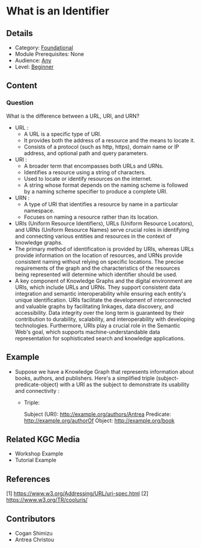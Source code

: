 # What is an Identifier
## Details
* Category: [Foundational](../categories/Foundational.md)
* Module Prerequisites: None
* Audience: [Any](../audiences/Any.md)
* Level: [Beginner](../levels/Beginner.md)

## Content

### Question

What is the difference between a URL, URI, and URN?
* URL :
  * A URL is a specific type of URI.
  * It provides both the address of a resource and the means to locate it.
  * Consists of a protocol (such as http, https), domain name or IP address, and optional path and query parameters.
* URI :
  * A broader term that encompasses both URLs and URNs.
  * Identifies a resource using a string of characters.
  * Used to locate or identify resources on the internet.
  * A string whose format depends on the naming scheme is followed by a naming scheme specifier to produce a complete URI. 
* URN :
  * A type of URI that identifies a resource by name in a particular namespace.
  * Focuses on naming a resource rather than its location.
* URIs (Uniform Resource Identifiers), URLs (Uniform Resource Locators), and URNs (Uniform Resource Names) serve crucial roles in identifying and connecting various entities and resources in the context of knowledge graphs.
* The primary method of identification is provided by URIs, whereas URLs provide information on the location of resources, and URNs provide consistent naming without relying on specific locations. The precise requirements of the graph and the characteristics of the resources being represented will determine which identifier should be used.
* A key component of Knowledge Graphs and the digital environment are URIs, which include URLs and URNs. They support consistent data integration and semantic interoperability while ensuring each entity's unique identification. URIs facilitate the development of interconnected and valuable graphs by facilitating linkages, data discovery, and accessibility. Data integrity over the long term is guaranteed by their contribution to durability, scalability, and interoperability with developing technologies. Furthermore, URIs play a crucial role in the Semantic Web's goal, which supports machine-understandable data representation for sophisticated search and knowledge applications.

## Example 
* Suppose we have a Knowledge Graph that represents information about books, authors, and publishers. Here's a simplified triple (subject-predicate-object) with a URI as the subject to demonstrate its usability and connectivity :
  * Triple:

    Subject (URI): http://example.org/authors/Antrea
    Predicate: http://example.org/authorOf
    Object: http://example.org/book




## Related KGC Media
* Workshop Example
* Tutorial Example

## References
[1] https://www.w3.org/Addressing/URL/uri-spec.html
[2] https://www.w3.org/TR/cooluris/

## Contributors
* Cogan Shimizu
* Antrea Christou